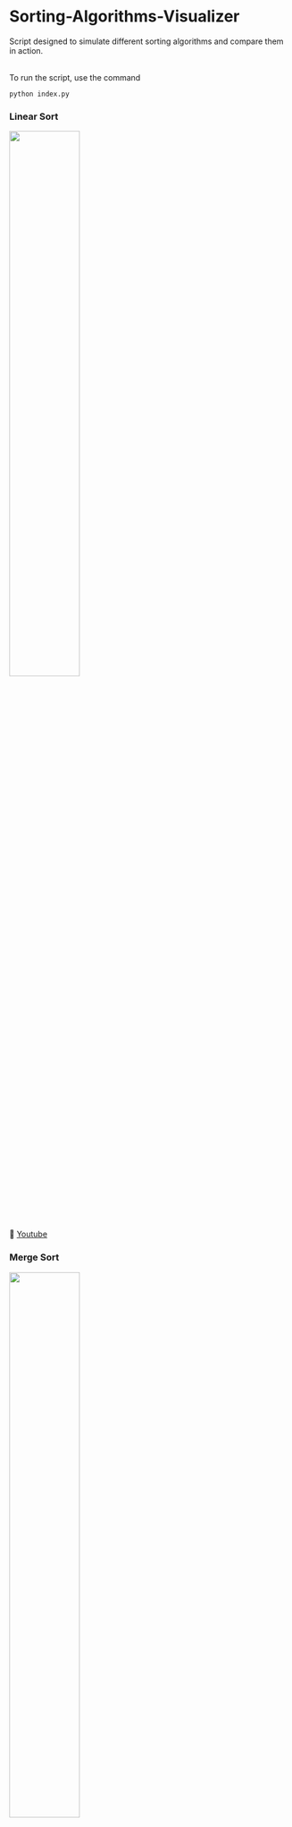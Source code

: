 # Sorting-Algorithms-Visualizer
Script designed to simulate different sorting algorithms and compare them in action.

\
To run the script, use the command
```
python index.py
```

### Linear Sort 
[<img src="https://img.youtube.com/vi/TJ2F7_Qz7S0/maxresdefault.jpg" width="50%">](https://youtu.be/TJ2F7_Qz7S0)

📎 [Youtube](https://www.youtube.com/watch?v=TJ2F7_Qz7S0)


### Merge Sort 
[<img src="https://img.youtube.com/vi/G4BgoU1jUGA/maxresdefault.jpg" width="50%">](https://youtu.be/G4BgoU1jUGA)

📎 [Youtube](https://www.youtube.com/watch?v=G4BgoU1jUGA)


### Comparing Linear Sort vs Merge Sort 📎 [Youtube](https://www.youtube.com/watch?v=GetRm-mblh8)
[<img src="https://img.youtube.com/vi/GetRm-mblh8/maxresdefault.jpg" width="50%">](https://youtu.be/GetRm-mblh8)

📎 [Youtube](https://www.youtube.com/watch?v=GetRm-mblh8)
